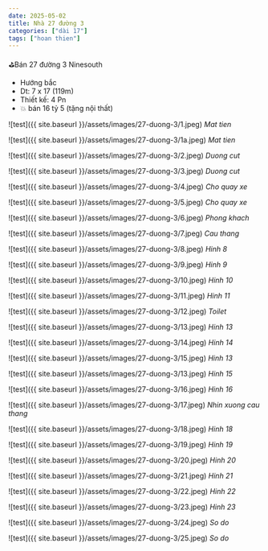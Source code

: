 ```yaml
---
date: 2025-05-02
title: Nhà 27 đường 3 
categories: ["dài 17"]
tags: ["hoan thien"]
---
```


⛳️Bán 27 đường 3 Ninesouth
- Hướng bắc
- Dt: 7 x 17 (119m)
- Thiết kế: 4 Pn
- 💥 bán 16 tỷ 5 (tặng nội thất)


![test]({{ site.baseurl }}/assets/images/27-duong-3/1.jpeg)
_Mat tien_

![test]({{ site.baseurl }}/assets/images/27-duong-3/1a.jpeg)
_Mat tien_

![test]({{ site.baseurl }}/assets/images/27-duong-3/2.jpeg)
_Duong cut_

![test]({{ site.baseurl }}/assets/images/27-duong-3/3.jpeg)
_Duong cut_

![test]({{ site.baseurl }}/assets/images/27-duong-3/4.jpeg)
_Cho quay xe_

![test]({{ site.baseurl }}/assets/images/27-duong-3/5.jpeg)
_Cho quay xe_

![test]({{ site.baseurl }}/assets/images/27-duong-3/6.jpeg)
_Phong khach_

![test]({{ site.baseurl }}/assets/images/27-duong-3/7.jpeg)
_Cau thang_

![test]({{ site.baseurl }}/assets/images/27-duong-3/8.jpeg)
_Hinh 8_

![test]({{ site.baseurl }}/assets/images/27-duong-3/9.jpeg)
_Hinh 9_

![test]({{ site.baseurl }}/assets/images/27-duong-3/10.jpeg)
_Hinh 10_

![test]({{ site.baseurl }}/assets/images/27-duong-3/11.jpeg)
_Hinh 11_

![test]({{ site.baseurl }}/assets/images/27-duong-3/12.jpeg)
_Toilet_

![test]({{ site.baseurl }}/assets/images/27-duong-3/13.jpeg)
_Hinh 13_

![test]({{ site.baseurl }}/assets/images/27-duong-3/14.jpeg)
_Hinh 14_

![test]({{ site.baseurl }}/assets/images/27-duong-3/15.jpeg)
_Hinh 13_

![test]({{ site.baseurl }}/assets/images/27-duong-3/13.jpeg)
_Hinh 15_


![test]({{ site.baseurl }}/assets/images/27-duong-3/16.jpeg)
_Hinh 16_

![test]({{ site.baseurl }}/assets/images/27-duong-3/17.jpeg)
_Nhin xuong cau thang_


![test]({{ site.baseurl }}/assets/images/27-duong-3/18.jpeg)
_Hinh 18_


![test]({{ site.baseurl }}/assets/images/27-duong-3/19.jpeg)
_Hinh 19_


![test]({{ site.baseurl }}/assets/images/27-duong-3/20.jpeg)
_Hinh 20_


![test]({{ site.baseurl }}/assets/images/27-duong-3/21.jpeg)
_Hinh 21_


![test]({{ site.baseurl }}/assets/images/27-duong-3/22.jpeg)
_Hinh 22_


![test]({{ site.baseurl }}/assets/images/27-duong-3/23.jpeg)
_Hinh 23_


![test]({{ site.baseurl }}/assets/images/27-duong-3/24.jpeg)
_So do_

![test]({{ site.baseurl }}/assets/images/27-duong-3/25.jpeg)
_So do_